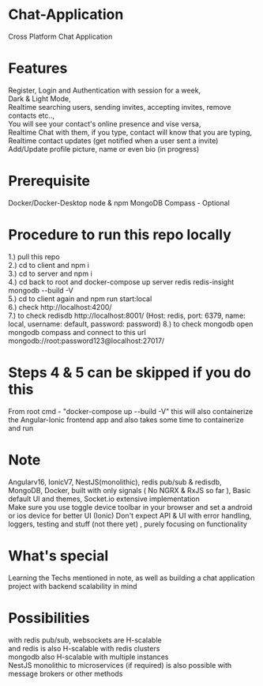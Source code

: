 # Chat-Application
Cross Platform Chat Application

# Features
  Register, Login and Authentication with session for a week, <br />
  Dark & Light Mode, <br />
  Realtime searching users, sending invites, accepting invites, remove contacts etc.., <br />
  You will see your contact's online presence and vise versa, <br />
  Realtime Chat with them, if you type, contact will know that you are typing, <br />
  Realtime contact updates (get notified when a user sent a invite) <br />
  Add/Update profile picture, name or even bio (in progress) <br />
  

# Prerequisite
  Docker/Docker-Desktop
  node & npm
  MongoDB Compass - Optional

# Procedure to run this repo locally
1.) pull this repo  <br /> 
2.) cd to client and npm i  <br />
3.) cd to server and npm i  <br /> 
4.) cd back to root and docker-compose up server redis redis-insight mongodb --build -V <br /> 
5.) cd to client again and npm run start:local  <br /> 
6.) check http://localhost:4200/  <br /> 
7.) to check redisdb http://localhost:8001/ (Host: redis, port: 6379, name: local, username: default, password: password)
8.) to check mongodb open mongodb compass and connect to this url mongodb://root:password123@localhost:27017/

# Steps 4 & 5 can be skipped if you do this 
  From root cmd - "docker-compose up --build -V"  this will also containerize the Angular-Ionic frontend app 
  and also takes some time to containerize and run

# Note
  Angularv16, IonicV7, NestJS(monolithic), redis pub/sub & redisdb, MongoDB, Docker, built with only signals ( No NGRX & RxJS so far ), Basic default UI and themes, Socket.io extensive implementation <br />
  Make sure you use toggle device toolbar in your browser and set a android or ios device for better UI (Ionic)
  Don't expect API & UI with error handling, loggers, testing and stuff (not there yet) , purely focusing on functionality

# What's special
  Learning the Techs mentioned in note, as well as building a chat application project with backend scalability in mind

# Possibilities
  with redis pub/sub, websockets are H-scalable <br />
  and redis is also H-scalable with redis clusters <br />
  mongodb also H-scalable with multiple instances <br />
  NestJS monolithic to microservices (if required) is also possible with message brokers or other methods <br />

  
  
  

  
